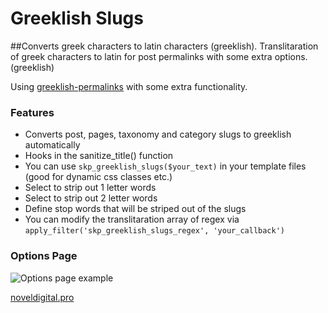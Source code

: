 Greeklish Slugs
======================
##Converts greek characters to latin characters (greeklish).
Translitaration of greek characters to latin for post permalinks with some extra options. (greeklish)

Using [greeklish-permalinks](https://github.com/dyrer/greeklish-permalinks) with some extra functionality.

### Features

* Converts post, pages, taxonomy and category slugs to greeklish automatically
* Hooks in the sanitize_title() function
* You can use ```skp_greeklish_slugs($your_text)``` in your template files (good for dynamic css classes etc.)
* Select to strip out 1 letter words
* Select to strip out 2 letter words
* Define stop words that will be striped out of the slugs
* You can modify the translitaration array of regex via ```apply_filter('skp_greeklish_slugs_regex', 'your_callback')```

### Options Page

![Options page example](http://i.imgur.com/XNREUIl.png)

[noveldigital.pro](https://noveldigital.pro)
